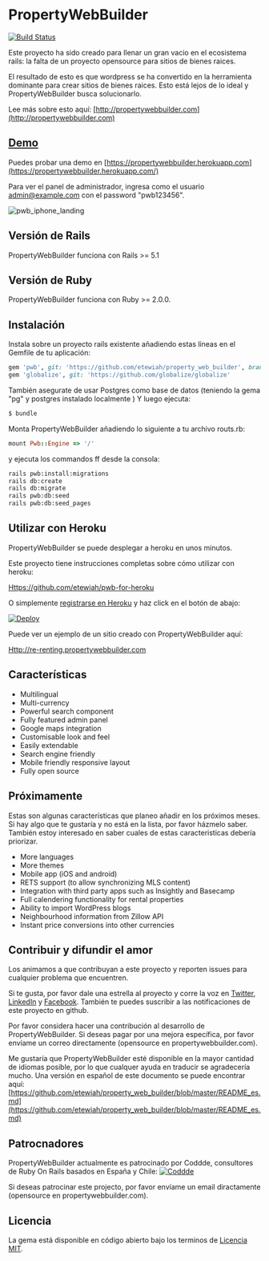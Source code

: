 # PropertyWebBuilder

[![Build Status](https://api.travis-ci.org/etewiah/property_web_builder.svg?branch=master)](https://api.travis-ci.org/etewiah/property_web_builder)

Este proyecto ha sido creado para llenar un gran vacio en el ecosistema rails: la falta de un proyecto opensource para sitios de bienes raices.

El resultado de esto es que wordpress se ha convertido en la herramienta dominante para crear sitios de bienes raices. Esto está lejos de lo ideal y PropertyWebBuilder busca solucionarlo.

Lee más sobre esto aquí: [http://propertywebbuilder.com](http://propertywebbuilder.com)

## [Demo](https://propertywebbuilder.herokuapp.com/)

Puedes probar una demo en [https://propertywebbuilder.herokuapp.com](https://propertywebbuilder.herokuapp.com/)

Para ver el panel de administrador, ingresa como el usuario admin@example.com con el password "pwb123456".

![pwb_iphone_landing](https://cloud.githubusercontent.com/assets/1741198/22990222/bfec0168-f3b8-11e6-89df-b950c4979970.png)

## Versión de Rails

PropertyWebBuilder funciona con Rails >= 5.1

## Versión de Ruby

PropertyWebBuilder funciona con Ruby >= 2.0.0.


## Instalación

Instala sobre un proyecto rails existente añadiendo estas líneas en el Gemfile de tu aplicación:

```ruby
gem 'pwb', git: 'https://github.com/etewiah/property_web_builder', branch: 'master'
gem 'globalize', git: 'https://github.com/globalize/globalize'
```

También asegurate de usar Postgres como base de datos (teniendo la gema "pg" y postgres instalado localmente )
Y luego ejecuta:
```bash
$ bundle
```
Monta PropertyWebBuilder añadiendo lo siguiente a tu archivo routs.rb:
```ruby
mount Pwb::Engine => '/'
```

y ejecuta los commandos ff desde la consola:
```bash
rails pwb:install:migrations
rails db:create
rails db:migrate
rails pwb:db:seed
rails pwb:db:seed_pages
```


## Utilizar con Heroku

PropertyWebBuilder se puede desplegar a heroku en unos minutos.

Este proyecto tiene instrucciones completas sobre cómo utilizar con heroku:

[Https://github.com/etewiah/pwb-for-heroku](https://github.com/etewiah/pwb-for-heroku)

O simplemente [registrarse en Heroku](https://signup.heroku.com/identity) y haz click en el botón de abajo:

[![Deploy](https://www.herokucdn.com/deploy/button.svg)](https://heroku.com/deploy?template=https://github.com/etewiah/pwb-for-heroku)

Puede ver un ejemplo de un sitio creado con PropertyWebBuilder aquí:

[Http://re-renting.propertywebbuilder.com](http://re-renting.com)

## Características

* Multilingual
* Multi-currency
* Powerful search component
* Fully featured admin panel
* Google maps integration
* Customisable look and feel
* Easily extendable
* Search engine friendly
* Mobile friendly responsive layout
* Fully open source

## Próximamente  

Estas son algunas características que planeo añadir en los próximos meses. Si hay algo que te gustaría y no está en la lista, por favor házmelo saber. También estoy interesado en saber cuales de estas caracteristicas debería priorizar.

* More languages
* More themes
* Mobile app (iOS and android)
* RETS support (to allow synchronizing MLS content)
* Integration with third party apps such as Insightly and Basecamp
* Full calendering functionality for rental properties
* Ability to import WordPress blogs
* Neighbourhood information from Zillow API
* Instant price conversions into other currencies

## Contribuir y difundir el amor
Los animamos a que contribuyan a este proyecto y reporten issues para cualquier problema que encuentren.

Si te gusta, por favor dale una estrella al proyecto y corre la voz en [Twitter](https://twitter.com/prptywebbuilder), [LinkedIn](https://www.linkedin.com/company/propertywebbuilder) y [Facebook](https://www.facebook.com/propertywebbuilder).  También te puedes suscribir a las notificaciones de este proyecto en github.  

Por favor considera hacer una contribución al desarrollo de PropertyWebBuilder. Si deseas pagar por una mejora específica, por favor envíame un correo directamente (opensource en propertywebbuilder.com).

Me gustaría que PropertyWebBuilder esté disponible en la mayor cantidad de idiomas posible, por lo que cualquer ayuda en traducir se agradecería mucho. Una versión en español de este documento se puede encontrar aquí:
[https://github.com/etewiah/property_web_builder/blob/master/README_es.md](https://github.com/etewiah/property_web_builder/blob/master/README_es.md)


## Patrocnadores

PropertyWebBuilder actualmente es patrocinado por Coddde, consultores de Ruby On Rails basados en España y Chile:
<a href="http://coddde.com/en/" rel="Coddde">
![Coddde](http://coddde.com/wp-content/uploads/2017/01/coddde_logo.png)
</a>

Si deseas patrocinar este projecto, por favor envíame un email diractamente (opensource en propertywebbuilder.com).


## Licencia
La gema está disponible en código abierto bajo los terminos de [Licencia MIT](http://opensource.org/licenses/MIT).

